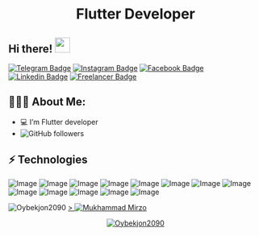 <h1 align="center">Flutter Developer</h1>

## Hi there! <img src="https://raw.githubusercontent.com/aemmadi/aemmadi/master/wave.gif" width="30px">


[![Telegram Badge](https://img.shields.io/badge/@oybek.torakulo-2CA5E0?style=for-the-badge&logo=telegram&logoColor=white)](https://t.me/torakulov_19) 
[![Instagram Badge](https://img.shields.io/badge/@oybek_torakulo-E4405F?style=for-the-badge&logo=instagram&logoColor=white)](https://www.instagram.com/1_torakhulov_1/)
[![Facebook Badge](https://img.shields.io/badge/oybek_torakulov-1877F2?style=for-the-badge&logo=facebook&logoColor=white)](https://www.facebook.com/oybek.toraqulov.1)
[![Linkedin Badge](	https://img.shields.io/badge/oybek_torakulov-0077B5?style=for-the-badge&logo=linkedin&logoColor=white)](https://www.linkedin.com/in/oybek-toraqulov-39a04a235/) 
[![Freelancer Badge](	https://img.shields.io/badge/oybek_torakulov-29B2FE?style=for-the-badge&logo=Freelancer&logoColor=white)](https://www.freelancer.com./u/Torakhulov1)
  
<h2 align="left">👨🏻‍💻 About Me:</h2>  

- :computer:  I’m Flutter developer
- ![GitHub followers](https://img.shields.io/github/followers/Oybekjon2090?logo=GitHub&style=for-the-badge)



## ⚡ Technologies

![Image](https://img.shields.io/badge/Dart-0175C2?style=for-the-badge&logo=dart&logoColor=white)
![Image](https://img.shields.io/badge/C-00599C?style=for-the-badge&logo=c&logoColor=white)
![Image](https://img.shields.io/badge/Python-FFD43B?style=for-the-badge&logo=python&logoColor=blue)
![Image](https://img.shields.io/badge/MySQL-005C84?style=for-the-badge&logo=mysql&logoColor=white)
![Image](https://img.shields.io/badge/Git-F05032?style=for-the-badge&logo=git&logoColor=white)
![Image](https://img.shields.io/badge/Figma-F24E1E?style=for-the-badge&logo=figma&logoColor=white)
![Image](https://img.shields.io/badge/Visual_Studio_Code-0078D4?style=for-the-badge&logo=visual%20studio%20code&logoColor=white)
![Image](https://img.shields.io/badge/sublime_text-%23575757.svg?&style=for-the-badge&logo=sublime-text&logoColor=important)
![Image](https://img.shields.io/badge/Android_Studio-3DDC84?style=for-the-badge&logo=android-studio&logoColor=white)
![Image](https://img.shields.io/badge/iOS-000000?style=for-the-badge&logo=ios&logoColor=white)
![Image](https://img.shields.io/badge/Android-3DDC84?style=for-the-badge&logo=android&logoColor=white)
![Image](https://img.shields.io/badge/Postman-FF6C37?style=for-the-badge&logo=Postman&logoColor=white)
![Image](https://img.shields.io/badge/MSI%20laptop-FF0000?style=for-the-badge&logo=msi&logoColor=white)

<p align="left"> <img src="https://github-readme-stats.vercel.app/api/top-langs/?username=Oybekjon2090&theme=dark" alt="Oybekjon2090" />
   
 <a href="#">
   >&nbsp;<img align="center right" src="https://github-readme-stats-git-masterrstaa-rickstaa.vercel.app/api?username=Oybekjon2090&theme=dark" alt="Mukhammad Mirzo" />
  </a>




<p align="center"> <a href="https://github.com/ryo-ma/github-profile-trophy"><img src="https://github-profile-trophy.vercel.app/?username=Oybekjon2090&theme=onestar&row=1&margin-w=15&margin-h=15&no-bg=true" alt="Oybekjon2090" /></a> </p>
